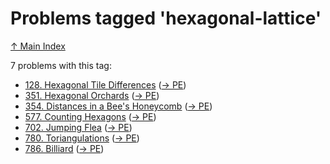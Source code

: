 # Problems tagged 'hexagonal-lattice'

[↑ Main Index](../README.md)

7 problems with this tag:

- [128. Hexagonal Tile Differences](../problems/128.md) ([→ PE](https://projecteuler.net/problem=128))
- [351. Hexagonal Orchards](../problems/351.md) ([→ PE](https://projecteuler.net/problem=351))
- [354. Distances in a Bee's Honeycomb](../problems/354.md) ([→ PE](https://projecteuler.net/problem=354))
- [577. Counting Hexagons](../problems/577.md) ([→ PE](https://projecteuler.net/problem=577))
- [702. Jumping Flea](../problems/702.md) ([→ PE](https://projecteuler.net/problem=702))
- [780. Toriangulations](../problems/780.md) ([→ PE](https://projecteuler.net/problem=780))
- [786. Billiard](../problems/786.md) ([→ PE](https://projecteuler.net/problem=786))
